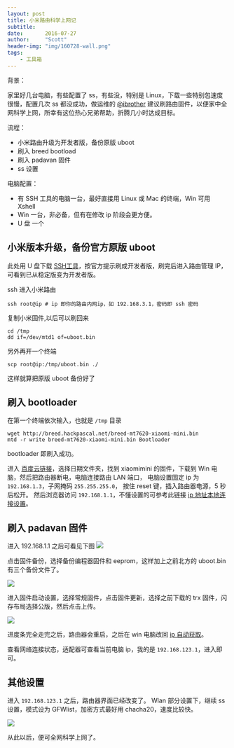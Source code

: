 ```yaml
---
layout: post
title: 小米路由科学上网记
subtitle:
date:       2016-07-27
author:     "Scott"
header-img: "img/160728-wall.png"
tags:
    - 工具箱
---
```


背景：

家里好几台电脑，有些配置了 ss，有些没，特别是 Linux，下载一些特别包速度很慢，配置几次 ss 都没成功，做运维的 [@ibrother](https://github.com/ibrother) 建议刷路由固件，以便家中全网科学上网，所幸有这位热心兄弟帮助，折腾几小时达成目标。

流程：

- 小米路由升级为开发者版，备份原版 uboot
- 刷入 breed bootload
- 刷入 padavan 固件
- ss 设置

电脑配置：

- 有 SSH 工具的电脑一台，最好直接用 Linux 或 Mac 的终端，Win 可用 Xshell
- Win 一台，非必备，但有在修改 ip 阶段会更方便。
- U 盘 一个

## 小米版本升级，备份官方原版 uboot

此处用 U 盘下载 [SSH工具](https://d.miwifi.com/rom/ssh?userId=226348687)，按官方提示刷成开发者版，刷完后进入路由管理 IP，可看到已从稳定版变为开发者版。


ssh 进入小米路由

```
ssh root@ip # ip 即你的路由内网ip，如 192.168.3.1，密码即 ssh 密码
```

复制小米固件,以后可以刷回来

```
cd /tmp
dd if=/dev/mtd1 of=uboot.bin
```

另外再开一个终端

```
scp root@ip:/tmp/uboot.bin ./
```

这样就算把原版 uboot 备份好了

## 刷入 bootloader

在第一个终端依次输入，也就是 `/tmp` 目录

```
wget http://breed.hackpascal.net/breed-mt7620-xiaomi-mini.bin
mtd -r write breed-mt7620-xiaomi-mini.bin Bootloader
```
bootloader 即刷入成功。

进入 [百度云链接](http://pan.baidu.com/s/1qWr367y/)，选择日期文件夹，找到 xiaomimini 的固件，下载到 Win 电脑，然后把路由器断电，电脑连接路由 LAN 端口，
电脑设置固定 ip 为 `192.168.1.3`，子网掩码 `255.255.255.0`，
按住 reset 键，插入路由器电源，5 秒后松开。
然后浏览器访问 `192.168.1.1`，不懂设置的可参考此链接 [ip 地址本地连接设置](http://jingyan.baidu.com/article/a378c96070e070b32828302b.html)。

## 刷入 padavan 固件

进入 192.168.1.1 之后可看见下图
![](http://7xjuve.com1.z0.glb.clouddn.com/blog/160728-console.jpg?imageView2/2/w/600)

点击固件备份，选择备份编程器固件和 eeprom，这样加上之前北方的 uboot.bin 有三个备份文件了。

![](http://7xjuve.com1.z0.glb.clouddn.com/blog/160728-select.jpg?imageView2/2/w/600)

进入固件启动设置，选择常规固件，点击固件更新，选择之前下载的 trx 固件，闪存布局选择公版，然后点击上传。

![](http://7xjuve.com1.z0.glb.clouddn.com/blog/160728-process.jpg?imageView2/2/w/600)

进度条完全走完之后，路由器会重启，之后在 win 电脑改回 [ip 自动获取](http://jingyan.baidu.com/article/a378c96070e070b32828302b.html)。

查看网络连接状态，适配器可查看当前电脑 ip，我的是 `192.168.123.1`，进入即可。

## 其他设置

进入 `192.168.123.1` 之后，路由器界面已经改变了。
Wlan 部分设置下，继续 ss 设置，模式设为 GFWlist，加密方式最好用 chacha20，速度比较快。

![](http://7xjuve.com1.z0.glb.clouddn.com/blog/160728-ss.png?imageView2/2/w/601)

从此以后，便可全网科学上网了。
